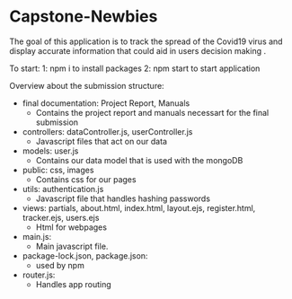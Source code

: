 # Capstone-Newbies

The goal of this application is to track the spread of the Covid19 virus and display accurate information that could aid in users decision making .

To start:
    1: npm i to install packages
    2: npm start to start application

Overview about the submission structure:
<ul>
    <li>
        final documentation: Project Report, Manuals
        <ul>
            <li>Contains the project report and manuals necessart for the final submission</li>
        </ul>
    </li>    
    <li>
    controllers: dataController.js, userController.js
        <ul>
            <li> Javascript files that act on our data</li>
        </ul>
    </li>    
    <li>
    models: user.js
        <ul>
            <li>Contains our data model that is used with the mongoDB</li>
        </ul>
    </li>
    <li>
    public: css, images
        <ul>
            <li>Contains css for our pages</li>
        </ul>
    </li>
    <li>
    utils: authentication.js
        <ul>
            <li>Javascript file that handles hashing passwords</li>
        </ul>
    </li>
    <li>
    views: partials, about.html, index.html, layout.ejs, register.html, tracker.ejs, users.ejs
        <ul>
            <li>Html for webpages</li>
        </ul>
    </li>
    <li>
    main.js: 
        <ul>
            <li>Main javascript file.</li>
        </ul>
    </li>
    <li>
    package-lock.json, package.json: 
        <ul>
            <li>used by npm</li>
        </ul>
    </li>
    <li>
    router.js:
        <ul>
            <li>Handles app routing</li>
        </ul>
    </li>
    <ul>
